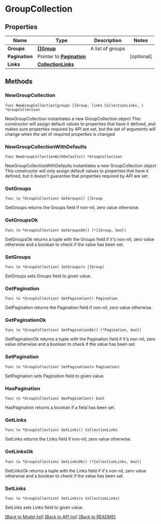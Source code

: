 # GroupCollection

## Properties

Name | Type | Description | Notes
------------ | ------------- | ------------- | -------------
**Groups** | [**[]Group**](Group.md) | A list of groups | 
**Pagination** | Pointer to [**Pagination**](Pagination.md) |  | [optional] 
**Links** | [**CollectionLinks**](CollectionLinks.md) |  | 

## Methods

### NewGroupCollection

`func NewGroupCollection(groups []Group, links CollectionLinks, ) *GroupCollection`

NewGroupCollection instantiates a new GroupCollection object
This constructor will assign default values to properties that have it defined,
and makes sure properties required by API are set, but the set of arguments
will change when the set of required properties is changed

### NewGroupCollectionWithDefaults

`func NewGroupCollectionWithDefaults() *GroupCollection`

NewGroupCollectionWithDefaults instantiates a new GroupCollection object
This constructor will only assign default values to properties that have it defined,
but it doesn't guarantee that properties required by API are set

### GetGroups

`func (o *GroupCollection) GetGroups() []Group`

GetGroups returns the Groups field if non-nil, zero value otherwise.

### GetGroupsOk

`func (o *GroupCollection) GetGroupsOk() (*[]Group, bool)`

GetGroupsOk returns a tuple with the Groups field if it's non-nil, zero value otherwise
and a boolean to check if the value has been set.

### SetGroups

`func (o *GroupCollection) SetGroups(v []Group)`

SetGroups sets Groups field to given value.


### GetPagination

`func (o *GroupCollection) GetPagination() Pagination`

GetPagination returns the Pagination field if non-nil, zero value otherwise.

### GetPaginationOk

`func (o *GroupCollection) GetPaginationOk() (*Pagination, bool)`

GetPaginationOk returns a tuple with the Pagination field if it's non-nil, zero value otherwise
and a boolean to check if the value has been set.

### SetPagination

`func (o *GroupCollection) SetPagination(v Pagination)`

SetPagination sets Pagination field to given value.

### HasPagination

`func (o *GroupCollection) HasPagination() bool`

HasPagination returns a boolean if a field has been set.

### GetLinks

`func (o *GroupCollection) GetLinks() CollectionLinks`

GetLinks returns the Links field if non-nil, zero value otherwise.

### GetLinksOk

`func (o *GroupCollection) GetLinksOk() (*CollectionLinks, bool)`

GetLinksOk returns a tuple with the Links field if it's non-nil, zero value otherwise
and a boolean to check if the value has been set.

### SetLinks

`func (o *GroupCollection) SetLinks(v CollectionLinks)`

SetLinks sets Links field to given value.



[[Back to Model list]](../README.md#documentation-for-models) [[Back to API list]](../README.md#documentation-for-api-endpoints) [[Back to README]](../README.md)


